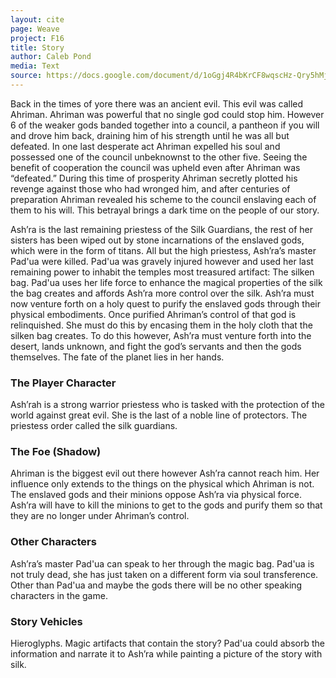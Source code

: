 ```yaml
---
layout: cite
page: Weave
project: F16
title: Story
author: Caleb Pond
media: Text
source: https://docs.google.com/document/d/1oGgj4R4bKrCF8wqscHz-Qry5hMjZgeBjXBthYFLvzW0/edit?usp=sharing
---
```

Back in the times of yore there was an ancient evil. This evil was called Ahriman. Ahriman was  powerful that no single god could stop him. However 6 of the weaker gods banded together into a council, a pantheon if you will and drove him back, draining him of his strength until he was all but defeated. In one last desperate act Ahriman expelled his soul and possessed one of the council unbeknownst to the other five. Seeing the benefit of cooperation the council was upheld even after Ahriman was “defeated.” During this time of prosperity Ahriman secretly plotted his revenge against those who had wronged him, and after centuries of preparation Ahriman revealed his scheme to the council enslaving each of them to his will. This betrayal brings a dark time on the people of our story.

Ash’ra is the last remaining priestess of the Silk Guardians, the rest of her sisters has been wiped out by stone incarnations of the enslaved gods, which were in the form of titans. All but the high priestess, Ash’ra’s master Pad'ua were killed. Pad'ua was gravely injured however and used her last remaining power to inhabit the temples most treasured artifact: The silken bag. Pad'ua uses her life force to enhance the magical properties of the silk the bag creates and affords Ash’ra more control over the silk. Ash’ra must now venture forth on a holy quest to purify the enslaved gods through their physical embodiments. Once purified Ahriman’s control of that god is relinquished. She must do this by encasing them in the holy cloth that the silken bag creates. To do this however, Ash’ra must venture forth into the desert, lands unknown, and fight the god’s servants and then the gods themselves. The fate of the planet lies in her hands.

### The Player Character

Ash’rah is a strong warrior priestess who is tasked with the protection of the world against great evil. She is the last of a noble line of protectors. The priestess order called the silk guardians.

### The Foe (Shadow)

Ahriman is the biggest evil out there however Ash’ra cannot reach him. Her influence only extends to the things on the physical which Ahriman is not. The enslaved gods and their minions oppose Ash’ra via physical force. Ash’ra will have to kill the minions to get to the gods and purify them so that they are no longer under Ahriman’s control.

### Other Characters

Ash’ra’s master Pad'ua can speak to her through the magic bag. Pad'ua is not truly dead, she has just taken on a different form via soul transference. Other than Pad'ua and maybe the gods there will be no other speaking characters in the game.

### Story Vehicles

Hieroglyphs. Magic artifacts that contain the story? Pad'ua could absorb the information and narrate it to Ash’ra while painting a picture of the story with silk.
